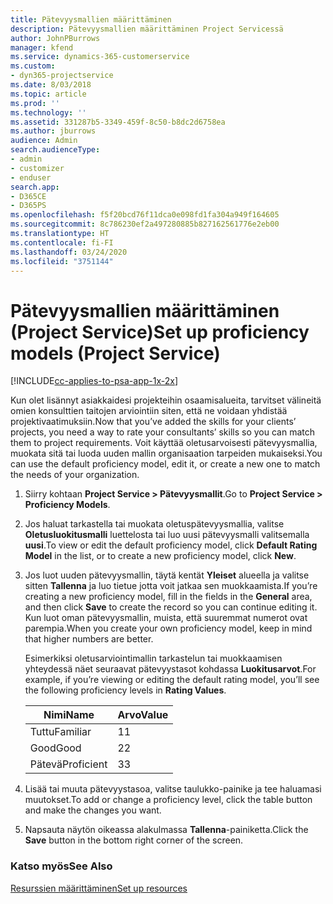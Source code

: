```yaml
---
title: Pätevyysmallien määrittäminen
description: Pätevyysmallien määrittäminen Project Servicessä
author: JohnPBurrows
manager: kfend
ms.service: dynamics-365-customerservice
ms.custom:
- dyn365-projectservice
ms.date: 8/03/2018
ms.topic: article
ms.prod: ''
ms.technology: ''
ms.assetid: 331287b5-3349-459f-8c50-b8dc2d6758ea
ms.author: jburrows
audience: Admin
search.audienceType:
- admin
- customizer
- enduser
search.app:
- D365CE
- D365PS
ms.openlocfilehash: f5f20bcd76f11dca0e098fd1fa304a949f164605
ms.sourcegitcommit: 8c786230ef2a497280885b827162561776e2eb00
ms.translationtype: HT
ms.contentlocale: fi-FI
ms.lasthandoff: 03/24/2020
ms.locfileid: "3751144"
---
```

# <a name="set-up-proficiency-models-project-service"></a><span data-ttu-id="69833-103">Pätevyysmallien määrittäminen (Project Service)</span><span class="sxs-lookup"><span data-stu-id="69833-103">Set up proficiency models (Project Service)</span></span>

[!INCLUDE[cc-applies-to-psa-app-1x-2x](../includes/cc-applies-to-psa-app-1x-2x.md)]

<span data-ttu-id="69833-104">Kun olet lisännyt asiakkaidesi projekteihin osaamisalueita, tarvitset välineitä omien konsulttien taitojen arviointiin siten, että ne voidaan yhdistää projektivaatimuksiin.</span><span class="sxs-lookup"><span data-stu-id="69833-104">Now that you’ve added the skills for your clients’ projects, you need a way to rate your consultants’ skills so you can match them to project requirements.</span></span> <span data-ttu-id="69833-105">Voit käyttää oletusarvoisesti pätevyysmallia, muokata sitä tai luoda uuden mallin organisaation tarpeiden mukaiseksi.</span><span class="sxs-lookup"><span data-stu-id="69833-105">You can use the default proficiency model, edit it, or create a new one to match the needs of your organization.</span></span>  
  
1.  <span data-ttu-id="69833-106">Siirry kohtaan **Project Service > Pätevyysmallit**.</span><span class="sxs-lookup"><span data-stu-id="69833-106">Go to **Project Service > Proficiency Models**.</span></span>  
  
2.  <span data-ttu-id="69833-107">Jos haluat tarkastella tai muokata oletuspätevyysmallia, valitse **Oletusluokitusmalli** luettelosta tai luo uusi pätevyysmalli valitsemalla **uusi**.</span><span class="sxs-lookup"><span data-stu-id="69833-107">To view or edit the default proficiency model, click **Default Rating Model** in the list, or to create a new proficiency model, click **New**.</span></span>  
  
3.  <span data-ttu-id="69833-108">Jos luot uuden pätevyysmallin, täytä kentät **Yleiset** alueella ja valitse sitten **Tallenna** ja luo tietue jotta voit jatkaa sen muokkaamista.</span><span class="sxs-lookup"><span data-stu-id="69833-108">If you’re creating a new proficiency model, fill in the fields in the **General** area, and then click **Save** to create the record so you can continue editing it.</span></span> <span data-ttu-id="69833-109">Kun luot oman pätevyysmallin, muista, että suuremmat numerot ovat parempia.</span><span class="sxs-lookup"><span data-stu-id="69833-109">When you create your own proficiency model, keep in mind that higher numbers are better.</span></span>  
  
     <span data-ttu-id="69833-110">Esimerkiksi oletusarviointimallin tarkastelun tai muokkaamisen yhteydessä näet seuraavat pätevyystasot kohdassa **Luokitusarvot**.</span><span class="sxs-lookup"><span data-stu-id="69833-110">For example, if you’re viewing or editing the default rating model, you’ll see the following proficiency levels in **Rating Values**.</span></span>  
  
    |<span data-ttu-id="69833-111">Nimi</span><span class="sxs-lookup"><span data-stu-id="69833-111">Name</span></span>|<span data-ttu-id="69833-112">Arvo</span><span class="sxs-lookup"><span data-stu-id="69833-112">Value</span></span>|  
    |----------|-----------|  
    |<span data-ttu-id="69833-113">Tuttu</span><span class="sxs-lookup"><span data-stu-id="69833-113">Familiar</span></span>|<span data-ttu-id="69833-114">1</span><span class="sxs-lookup"><span data-stu-id="69833-114">1</span></span>|  
    |<span data-ttu-id="69833-115">Good</span><span class="sxs-lookup"><span data-stu-id="69833-115">Good</span></span>|<span data-ttu-id="69833-116">2</span><span class="sxs-lookup"><span data-stu-id="69833-116">2</span></span>|  
    |<span data-ttu-id="69833-117">Pätevä</span><span class="sxs-lookup"><span data-stu-id="69833-117">Proficient</span></span>|<span data-ttu-id="69833-118">3</span><span class="sxs-lookup"><span data-stu-id="69833-118">3</span></span>|  
  
4.  <span data-ttu-id="69833-119">Lisää tai muuta pätevyystasoa, valitse taulukko-painike ja tee haluamasi muutokset.</span><span class="sxs-lookup"><span data-stu-id="69833-119">To add or change a proficiency level, click the table button and make the changes you want.</span></span>  
  
5.  <span data-ttu-id="69833-120">Napsauta näytön oikeassa alakulmassa **Tallenna**-painiketta.</span><span class="sxs-lookup"><span data-stu-id="69833-120">Click the **Save** button in the bottom right corner of the screen.</span></span>  
  
### <a name="see-also"></a><span data-ttu-id="69833-121">Katso myös</span><span class="sxs-lookup"><span data-stu-id="69833-121">See Also</span></span>  
 [<span data-ttu-id="69833-122">Resurssien määrittäminen</span><span class="sxs-lookup"><span data-stu-id="69833-122">Set up resources</span></span>](../project-service/set-up-resources.md)

